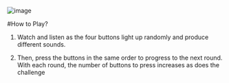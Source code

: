 ![image](https://github.com/user-attachments/assets/ef0f115d-0fbc-4024-a186-a6ed5000e8d9)

#How to Play?
1. Watch and listen as the four buttons light up randomly and produce different sounds. 

2. Then, press the buttons in the same order to progress to the next round. With each round, the number of buttons to press increases as does the challenge
